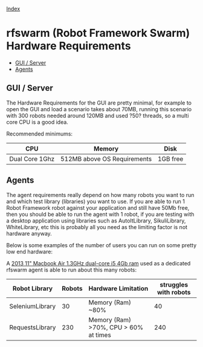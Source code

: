 
[Index](README.md)

# rfswarm (Robot Framework Swarm) Hardware Requirements

- [GUI / Server](#gui--server)
- [Agents](#Agents)

## GUI / Server

The Hardware Requirements for the GUI are pretty minimal, for example to open the GUI and load a scenario takes about 70MB, running this scenario with 300 robots needed around 120MB and used ?50? threads, so a multi core CPU is a good idea.

Recommended minimums:

|CPU|Memory|Disk|
|---|---|---|
|Dual Core 1Ghz| 512MB above OS Requirements|1GB free|

## Agents

The agent requirements really depend on how many robots you want to run and which test library (libraries) you want to use. If you are able to run 1 Robot Framework robot against your application and still have 50Mb free, then you should be able to run the agent with 1 robot, if you are testing with a desktop application using libraries such as AutoItLibrary, SikuliLibrary, WhiteLibrary, etc this is probably all you need as the limiting factor is not hardware anyway.

Below is some examples of the number of users you can run on some pretty low end hardware:

A [2013 11" Macbook Air 1.3GHz dual-core i5 4Gb ram](https://support.apple.com/kb/sp677?locale=en_US) used as a dedicated rfswarm agent is able to run about this many robots:

|Robot Library		|Robots	|Hardware Limitation|struggles with robots	|
|---				|---	|---				|---					|
|SeleniumLibrary	|30		| Memory (Ram) ~80%	|40 					|
|RequestsLibrary	|230	| Memory (Ram) >70%, CPU > 60% at times|240	|
